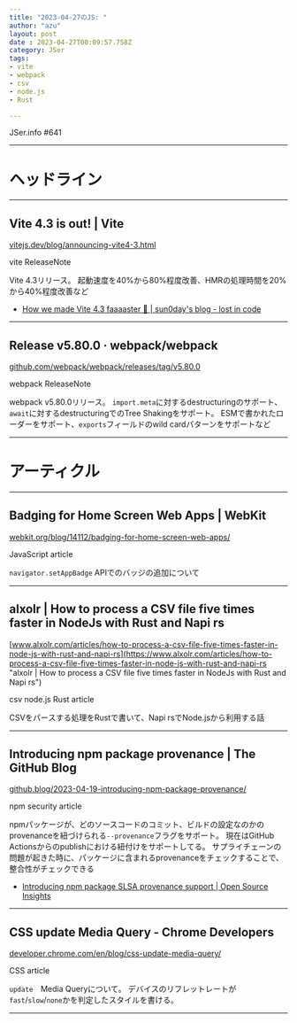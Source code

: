 ```yaml
---
title: "2023-04-27のJS: "
author: "azu"
layout: post
date : 2023-04-27T00:09:57.758Z
category: JSer
tags:
- vite
- webpack
- csv
- node.js
- Rust

---
```


JSer.info #641

----

<h1 class="site-genre">ヘッドライン</h1>

----

## Vite 4.3 is out! | Vite
[vitejs.dev/blog/announcing-vite4-3.html](https://vitejs.dev/blog/announcing-vite4-3.html "Vite 4.3 is out! | Vite")
<p class="jser-tags jser-tag-icon"><span class="jser-tag">vite</span> <span class="jser-tag">ReleaseNote</span></p>

Vite 4.3リリース。
起動速度を40%から80%程度改善、HMRの処理時間を20%から40%程度改善など

- [How we made Vite 4.3 faaaaster 🚀 | sun0day&#039;s blog - lost in code](https://sun0day.github.io/blog/vite/why-vite4_3-is-faster.html "How we made Vite 4.3 faaaaster 🚀 | sun0day&amp;#039;s blog - lost in code")

----

## Release v5.80.0 · webpack/webpack
[github.com/webpack/webpack/releases/tag/v5.80.0](https://github.com/webpack/webpack/releases/tag/v5.80.0 "Release v5.80.0 · webpack/webpack")
<p class="jser-tags jser-tag-icon"><span class="jser-tag">webpack</span> <span class="jser-tag">ReleaseNote</span></p>

webpack v5.80.0リリース。
`import.meta`に対するdestructuringのサポート、`await`に対するdestructuringでのTree Shakingをサポート。
ESMで書かれたローダーをサポート、`exports`フィールドのwild cardパターンをサポートなど


----
<h1 class="site-genre">アーティクル</h1>

----

## Badging for Home Screen Web Apps | WebKit
[webkit.org/blog/14112/badging-for-home-screen-web-apps/](https://webkit.org/blog/14112/badging-for-home-screen-web-apps/ "Badging for Home Screen Web Apps | WebKit")
<p class="jser-tags jser-tag-icon"><span class="jser-tag">JavaScript</span> <span class="jser-tag">article</span></p>

`navigator.setAppBadge` APIでのバッジの追加について


----

## alxolr | How to process a CSV file five times faster in NodeJs with Rust and Napi rs
[www.alxolr.com/articles/how-to-process-a-csv-file-five-times-faster-in-node-js-with-rust-and-napi-rs](https://www.alxolr.com/articles/how-to-process-a-csv-file-five-times-faster-in-node-js-with-rust-and-napi-rs "alxolr | How to process a CSV file five times faster in NodeJs with Rust and Napi rs")
<p class="jser-tags jser-tag-icon"><span class="jser-tag">csv</span> <span class="jser-tag">node.js</span> <span class="jser-tag">Rust</span> <span class="jser-tag">article</span></p>

CSVをパースする処理をRustで書いて、Napi rsでNode.jsから利用する話


----

## Introducing npm package provenance | The GitHub Blog
[github.blog/2023-04-19-introducing-npm-package-provenance/](https://github.blog/2023-04-19-introducing-npm-package-provenance/ "Introducing npm package provenance | The GitHub Blog")
<p class="jser-tags jser-tag-icon"><span class="jser-tag">npm</span> <span class="jser-tag">security</span> <span class="jser-tag">article</span></p>

npmパッケージが、どのソースコードのコミット、ビルドの設定なのかのprovenanceを紐づけられる`--provenance`フラグをサポート。
現在はGitHub Actionsからのpublishにおける紐付けをサポートしてる。
サプライチェーンの問題が起きた時に、パッケージに含まれるprovenanceをチェックすることで、整合性がチェックできる

- [Introducing npm package SLSA provenance support | Open Source Insights](https://blog.deps.dev/npm-provenance/ "Introducing npm package SLSA provenance support | Open Source Insights")

----

## CSS update Media Query - Chrome Developers
[developer.chrome.com/en/blog/css-update-media-query/](https://developer.chrome.com/en/blog/css-update-media-query/ "CSS update Media Query - Chrome Developers")
<p class="jser-tags jser-tag-icon"><span class="jser-tag">CSS</span> <span class="jser-tag">article</span></p>

`update`　Media Queryについて。
デバイスのリフレットレートが`fast`/`slow`/`none`かを判定したスタイルを書ける。


----
